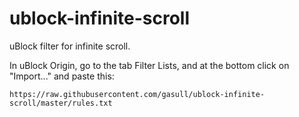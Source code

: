 # ublock-infinite-scroll
uBlock filter for infinite scroll.

In uBlock Origin, go to the tab Filter Lists, and at the bottom click on "Import..." and paste this:
```
https://raw.githubusercontent.com/gasull/ublock-infinite-scroll/master/rules.txt
```
